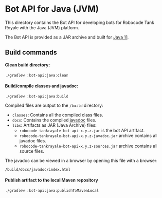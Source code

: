 # Bot API for Java (JVM)

This directory contains the Bot API for developing bots for Robocode Tank Royale with the Java (JVM) platform.

The Bot API is provided as a JAR archive and built for [Java 11].

## Build commands

#### Clean build directory:

```shell
./gradlew :bot-api:java:clean
```

#### Build/compile classes and javadoc:

```shell
./gradlew :bot-api:java:build
```

Compiled files are output to the `/build` directory:

- `classes`: Contains all the compiled class files.
- `docs`: Contains the compiled [javadoc] files.
- `libs`: Artifacts as JAR (Java Archive) files:
    - `robocode-tankrayale-bot-api-x.y.z.jar` is the bot API artifact.
    - `robocode-tankrayale-bot-api-x.y.z-javadoc.jar` archive contains all javadoc files.
    - `robocode-tankrayale-bot-api-x.y.z-sources.jar` archive contains all source files.

The javadoc can be viewed in a browser by opening this file with a browser:

```
/build/docs/javadoc/index.html
```

#### Publish artifact to the local Maven repository

```shell
./gradlew :bot-api:java:publishToMavenLocal
```


[Java 11]: https://docs.oracle.com/en/java/javase/11/ "Java 11 documentation"

[javadoc]: https://www.oracle.com/technical-resources/articles/java/javadoc-tool.html "Javadoc tool"
